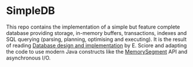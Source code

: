 # SimpleDB
This repo contains the implementation of a simple but feature complete database providing storage, in-memory buffers, transactions, indexes and SQL querying (parsing, planning, optimising and executing). 
It is the result of reading [Database design and implementation](https://www.amazon.co.uk/Database-Design-Implementation-Data-Centric-Applications/dp/3030338355/) by E. Sciore and adapting the code to use modern Java constructs like the [MemorySegment](https://docs.oracle.com/en/java/javase/19/docs/api/java.base/java/lang/foreign/MemorySegment.html) API and asynchronous I/O.
